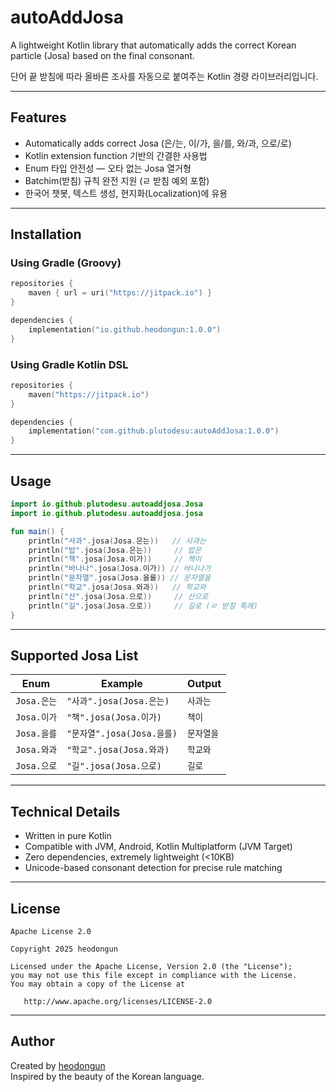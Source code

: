 # autoAddJosa

A lightweight Kotlin library that automatically adds the correct Korean particle (Josa) based on the final consonant.

단어 끝 받침에 따라 올바른 조사를 자동으로 붙여주는 Kotlin 경량 라이브러리입니다.

---

## Features

- Automatically adds correct Josa (은/는, 이/가, 을/를, 와/과, 으로/로)
- Kotlin extension function 기반의 간결한 사용법
- Enum 타입 안전성 — 오타 없는 Josa 열거형
- Batchim(받침) 규칙 완전 지원 (ㄹ 받침 예외 포함)
- 한국어 챗봇, 텍스트 생성, 현지화(Localization)에 유용

---

## Installation

### Using Gradle (Groovy)
```kotlin
repositories {
    maven { url = uri("https://jitpack.io") }
}

dependencies {
    implementation("io.github.heodongun:1.0.0")
}
```

### Using Gradle Kotlin DSL
```kotlin
repositories {
    maven("https://jitpack.io")
}

dependencies {
    implementation("com.github.plutodesu:autoAddJosa:1.0.0")
}
```

---

## Usage

```kotlin
import io.github.plutodesu.autoaddjosa.Josa
import io.github.plutodesu.autoaddjosa.josa

fun main() {
    println("사과".josa(Josa.은는))   // 사과는
    println("밥".josa(Josa.은는))     // 밥은
    println("책".josa(Josa.이가))     // 책이
    println("바나나".josa(Josa.이가)) // 바나나가
    println("문자열".josa(Josa.을를)) // 문자열을
    println("학교".josa(Josa.와과))   // 학교와
    println("산".josa(Josa.으로))     // 산으로
    println("길".josa(Josa.으로))     // 길로 (ㄹ 받침 특례)
}
```

---

## Supported Josa List

| Enum | Example | Output |
|------|----------|---------|
| `Josa.은는` | `"사과".josa(Josa.은는)` | `사과는` |
| `Josa.이가` | `"책".josa(Josa.이가)` | `책이` |
| `Josa.을를` | `"문자열".josa(Josa.을를)` | `문자열을` |
| `Josa.와과` | `"학교".josa(Josa.와과)` | `학교와` |
| `Josa.으로` | `"길".josa(Josa.으로)` | `길로` |

---

## Technical Details

- Written in pure Kotlin
- Compatible with JVM, Android, Kotlin Multiplatform (JVM Target)
- Zero dependencies, extremely lightweight (<10KB)
- Unicode-based consonant detection for precise rule matching

---

## License

```
Apache License 2.0

Copyright 2025 heodongun

Licensed under the Apache License, Version 2.0 (the "License");
you may not use this file except in compliance with the License.
You may obtain a copy of the License at

   http://www.apache.org/licenses/LICENSE-2.0
```

---

## Author

Created by [heodongun](https://github.com/heodongun)  
Inspired by the beauty of the Korean language.
